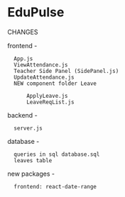 # EduPulse

CHANGES

  frontend - 

      App.js
      ViewAttendance.js
      Teacher Side Panel (SidePanel.js)
      UpdateAttendance.js
      NEW component folder Leave

          ApplyLeave.js
          LeaveReqList.js
  
  backend -
      
      server.js
      
  database -

      queries in sql database.sql
      leaves table 

  new packages - 

      frontend: react-date-range

